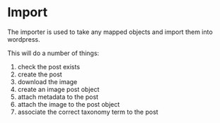 # Import

The importer is used to take any mapped objects and import them into wordpress.

This will do a number of things:

1. check the post exists
2. create the post
3. download the image
4. create an image post object
5. attach metadata to the post
6. attach the image to the post object
7. associate the correct taxonomy term to the post

